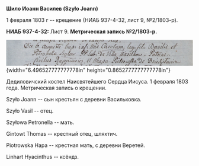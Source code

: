 **Шило Иоанн Василев (Szyło Joann)**

1 февраля 1803 г -- крещение (НИАБ 937-4-32, лист 9, №2/1803-р).

**НИАБ 937-4-32:** Лист 9. **Метрическая запись №2/1803-р.**

![](./media/7c2515f2ef616960ccfa073aa094998327a4a55a.png){width="6.496527777777778in"
height="0.8652777777777778in"}

Дедиловичский костел Наисвятейшего Сердца Иисуса. 1 февраля 1803 года.
Метрическая запись о крещении.

Szyło Joann -- сын крестьян с деревни Васильковка.

Szyło Vasil -- отец.

Szyłowa Petronella -- мать.

Gintowt Thomas -- крестный отец, шляхтич.

Piotrowska Hapa -- крестная мать, с деревни Веретей.

Linhart Hyacinthus -- ксёндз.
